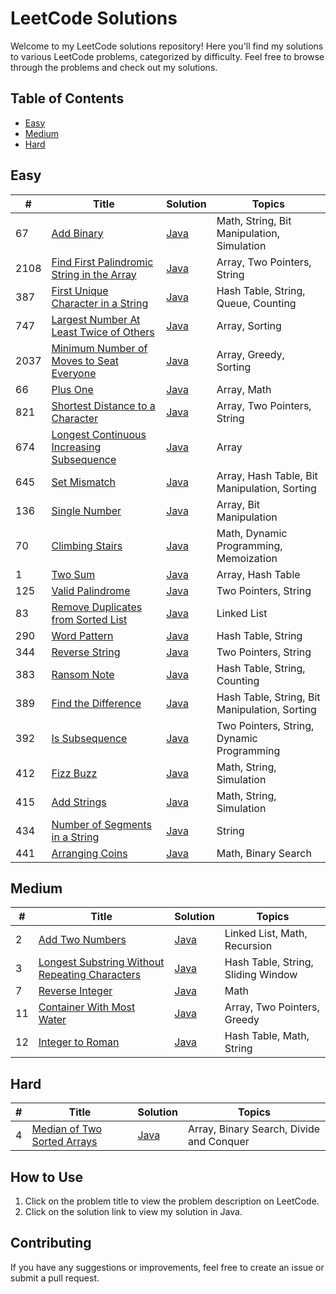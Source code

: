 # LeetCode Solutions

Welcome to my LeetCode solutions repository! Here you'll find my solutions to various LeetCode problems, categorized by difficulty. Feel free to browse through the problems and check out my solutions.

## Table of Contents

- [Easy](#easy)
- [Medium](#medium)
- [Hard](#hard)

## Easy

| #   | Title                           | Solution                      | Topics      |
|-----|---------------------------------|-------------------------------|------------|
| 67   | [Add Binary](https://leetcode.com/problems/add-binary) | [Java](https://github.com/numoh/Leetcode/blob/main/src/Easy/Add_Binary/Solution.java) | Math, String, Bit Manipulation, Simulation      |
| 2108  | [Find First Palindromic String in the Array](https://leetcode.com/problems/find-first-palindromic-string-in-the-array/description) | [Java](https://github.com/numoh/Leetcode/blob/main/src/Easy/Find_First_Palindrome_String_in_the_Array/Solution.java) | Array, Two Pointers, String     |
| 387   | [First Unique Character in a String](https://leetcode.com/problems/first-unique-character-in-a-string/description) | [Java](https://github.com/numoh/Leetcode/blob/main/src/Easy/First_Unique_Character_in_a_String/Solution.java) | Hash Table, String, Queue, Counting      |
| 747   | [Largest Number At Least Twice of Others](https://leetcode.com/problems/largest-number-at-least-twice-of-others/description) | [Java](https://github.com/numoh/Leetcode/blob/main/src/Easy/Largest_Number_At_Least_Twice_of_Others/Solution.java) | Array, Sorting      |
| 2037   | [Minimum Number of Moves to Seat Everyone](https://leetcode.com/problems/minimum-number-of-moves-to-seat-everyone/description) | [Java](https://github.com/numoh/Leetcode/blob/main/src/Easy/Minimum_Number_Of_Moves_to_Seat_Everyone/Solution.java) | Array, Greedy, Sorting      |
| 66   | [Plus One](https://leetcode.com/problems/plus-one/description) | [Java](https://github.com/numoh/Leetcode/blob/main/src/Easy/Plus_One/Solution.java) | Array, Math      |
| 821   | [Shortest Distance to a Character](https://leetcode.com/problems/shortest-distance-to-a-character/description) | [Java](https://github.com/numoh/Leetcode/blob/main/src/Easy/Shortest_Distance_to_a_Character/Solution.java) | Array, Two Pointers, String    |
| 674   | [Longest Continuous Increasing Subsequence](https://leetcode.com/problems/longest-continuous-increasing-subsequence/description) | [Java](https://github.com/numoh/Leetcode/blob/main/src/Easy/Longest_Continuous_Increasing_Subsequence/Solution.java) | Array    |
| 645   | [Set Mismatch](https://leetcode.com/problems/set-mismatch/description) | [Java](https://github.com/numoh/Leetcode/blob/main/src/Easy/Set_Mismatch/Solution.java) | Array, Hash Table, Bit Manipulation, Sorting    |
| 136   | [Single Number](https://leetcode.com/problems/single-number/description) | [Java](https://github.com/numoh/Leetcode/blob/main/src/Easy/Single_Number/Solution.java) | Array, Bit Manipulation    |
| 70   | [Climbing Stairs](https://leetcode.com/problems/climbing-stairs/description) | [Java](https://github.com/numoh/Leetcode/blob/main/src/Easy/Climbing_Stairs/Solution.java) | Math, Dynamic Programming, Memoization    |
| 1   | [Two Sum](https://leetcode.com/problems/two-sum/description) | [Java](https://github.com/numoh/Leetcode/blob/main/src/Easy/Two_Sum/Solution.java) | Array, Hash Table    |
| 125   | [Valid Palindrome](https://leetcode.com/problems/valid-palindrome/description) | [Java](https://github.com/numoh/Leetcode/blob/main/src/Easy/Valid_Palindrome/Solution.java) | Two Pointers, String    |
| 83   | [Remove Duplicates from Sorted List](https://leetcode.com/problems/remove-duplicates-from-sorted-list/description) | [Java](https://github.com/numoh/Leetcode/blob/main/src/Easy/Remove_Duplicates_from_Sorted_List/Solution.java) | Linked List    |
| 290   | [Word Pattern](https://leetcode.com/problems/word-pattern/description) | [Java](https://github.com/numoh/Leetcode/blob/main/src/Easy/Word_Pattern/Solution.java) | Hash Table, String    |
| 344   | [Reverse String](https://leetcode.com/problems/reverse-string/description) | [Java](https://github.com/numoh/Leetcode/blob/main/src/Easy/Reverse_String/Solution.java) | Two Pointers, String    |
| 383   | [Ransom Note](https://leetcode.com/problems/ransom-note/description) | [Java](https://github.com/numoh/Leetcode/blob/main/src/Easy/Ransom_Note/Solution.java) | Hash Table, String, Counting    |
| 389   | [Find the Difference](https://leetcode.com/problems/find-the-difference/description) | [Java](https://github.com/numoh/Leetcode/blob/main/src/Easy/Find_the_Difference/Solution.java) | Hash Table, String, Bit Manipulation, Sorting    |
| 392   | [Is Subsequence](https://leetcode.com/problems/is-subsequence/description) | [Java](https://github.com/numoh/Leetcode/blob/main/src/Easy/Is_Subsequence/Solution.java) | Two Pointers, String, Dynamic Programming    |
| 412   | [Fizz Buzz](https://leetcode.com/problems/fizz-buzz/description) | [Java](https://github.com/numoh/Leetcode/blob/main/src/Easy/Fizz_Buzz/Solution.java) | Math, String, Simulation    |
| 415   | [Add Strings](https://leetcode.com/problems/add-strings/description) | [Java](https://github.com/numoh/Leetcode/blob/main/src/Easy/Add_Strings/Solution.java) | Math, String, Simulation    |
| 434   | [Number of Segments in a String](https://leetcode.com/problems/number-of-segments-in-a-string/description) | [Java](https://github.com/numoh/Leetcode/blob/main/src/Easy/Number_of_Segments_in_a_String/Solution.java) | String    |
| 441   | [Arranging Coins](https://leetcode.com/problems/arranging-coins/description) | [Java](https://github.com/numoh/Leetcode/blob/main/src/Easy/Arranging_Coins/Solution.java) | Math, Binary Search    |

## Medium

| #   | Title                           | Solution                      | Topics      |
|-----|---------------------------------|-------------------------------|------------|
| 2   | [Add Two Numbers](https://leetcode.com/problems/add-two-numbers/description) | [Java](https://github.com/numoh/Leetcode/blob/main/src/Medium/Add_Two_Numbers/Solution.java) | Linked List, Math, Recursion      |
| 3   | [Longest Substring Without Repeating Characters](https://leetcode.com/problems/longest-substring-without-repeating-characters/description) | [Java](https://github.com/numoh/Leetcode/blob/main/src/Medium/Longest_Substring_Without_Repeating_Characters/Solution.java) | Hash Table, String, Sliding Window      |
| 7   | [Reverse Integer](https://leetcode.com/problems/reverse-integer/description) | [Java](https://github.com/numoh/Leetcode/blob/main/src/Medium/Reverse_Integer/Solution.java) | Math      |
| 11   | [Container With Most Water](https://leetcode.com/problems/container-with-most-water/description) | [Java](https://github.com/numoh/Leetcode/blob/main/src/Medium/Container_With_Most_Water/Solution.java) | Array, Two Pointers, Greedy      |
| 12   | [Integer to Roman](https://leetcode.com/problems/integer-to-roman/description) | [Java](https://github.com/numoh/Leetcode/blob/main/src/Medium/Integer_to_Roman/Solution.java) | Hash Table, Math, String      |

## Hard

| #   | Title                           | Solution                      | Topics      |
|-----|---------------------------------|-------------------------------|------------|
| 4   | [Median of Two Sorted Arrays](https://leetcode.com/problems/median-of-two-sorted-arrays/description) | [Java](https://github.com/numoh/Leetcode/blob/main/src/Hard/Median_of_Two_Sorted_Arrays/Solution.java) | Array, Binary Search, Divide and Conquer    |

## How to Use

1. Click on the problem title to view the problem description on LeetCode.
2. Click on the solution link to view my solution in Java.

## Contributing

If you have any suggestions or improvements, feel free to create an issue or submit a pull request.
